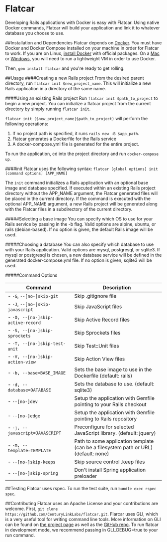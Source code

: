 # Flatcar

Developing Rails applications with Docker is easy with Flatcar. Using native Docker commands, Flatcar will build
your application and link it to whatever database you choose to use.

##Installation and Dependencies
Flatcar depends on [Docker](https://www.docker.com). You must have Docker and Docker Compose installed on your machine in order for Flatcar to work. If you are on Linux, [install Docker](http://docs.docker.com/linux/step_one/) with official packages. On a [Mac](http://docs.docker.com/mac/started/) or [Windows](http://docs.docker.com/windows/started/), you will need to run a lightweight VM in order to use Docker.

Then, `gem install flatcar` and you're ready to get rolling.

##Usage
####Creating a new Rails project
From the desired parent directory, run `flatcar init $new_project_name`. This will initialize a new Rails application in a directory of the same name. 

####Using an existing Rails project
Run `flatcar init $path_to_project` to begin a new project. You can initialize a flatcar project from the current directory by simply running `flatcar init`.

`flatcar init ($new_project_name|$path_to_project)` will perform the following operations:

1. If no project path is specified, it runs `rails new -B $app_path`. 
2. Flatcar generates a Dockerfile for the Rails service
3. A docker-compose.yml file is generated for the entire project.

To run the application, cd into the project directory and run `docker-compose up`.

####init
Flatcar uses the following syntax: `flatcar [global options] init [command options] [APP_NAME]`

The `init` command initializes a Rails application with an optional base image and database specified. If executed within an existing Rails project directory without the APP_NAME argument, the Flatcar generated files will be placed in the current directory. If the command is executed with the optional APP_NAME argument, a new Rails project will be generated along with the Flatcar files in a subdirectory of the current directory.

#####Selecting a base image
You can specify which OS to use for your Rails service by passing in the -b flag. Valid options are alpine, ubuntu, or rails (debian-based). If no option is given, the default Rails image will be used.

#####Choosing a database
You can also specify which database to use with your Rails application. Valid options are mysql, postgresql, or sqlite3. If mysql or postgresql is chosen, a new database service will be defined in the generated docker-compose.yml file. If no option is given, sqlite3 will be used. 

#####Command Options

Command                            | Description
-----------------------------------|----------------------------
- `-G`, `--[no-]skip-git`          |Skip .gitignore file
- `-J`, `--[no-]skip-javascript`   |Skip JavaScript files
- `-O, --[no-]skip-active-record`  |Skip Active Record files
- `-S, --[no-]skip-sprockets`      |Skip Sprockets files
- `-T, --[no-]skip-test-unit`      |Skip Test::Unit files
- `-V, --[no-]skip-action-view`    |Skip Action View files
- `-b, --base=BASE_IMAGE`          |Sets the base image to use in the Dockerfile (default: rails)
- `-d, --database=DATABASE`        |Sets the database to use. (default: sqlite3)
- `--[no-]dev`                     |Setup the application with Gemfile pointing to your Rails checkout
- `--[no-]edge`                    |Setup the application with Gemfile pointing to Rails repository
- `-j, --javascript=JAVASCRIPT`    |Preconfigure for selected JavaScript library. (default: jquery)
- `-m, --template=TEMPLATE`        |Path to some application template (can be a filesystem path or URL) (default: none)
- `--[no-]skip-keeps`              |Skip source control .keep files
- `--[no-]skip-spring`             |Don't install Spring application preloader

##Testing
Flatcar uses rspec. To run the test suite, run `bundle exec rspec spec`.

##Contributing
Flatcar uses an Apache License and your contributions are welcome.
First, `git clone https://github.com/CenturyLinkLabs/flatcar.git`.
Flarcar uses GLI, which is a very useful tool for writing command line tools. More information on GLI can be found on [the project page](http://naildrivin5.com/gli/) as well as the [GitHub repo](https://github.com/davetron5000/gli).
To run flatcar in development mode, we recommend passing in GLI_DEBUG=true to your run command.  



